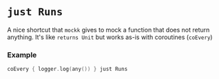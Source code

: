 # `just Runs`
A nice shortcut that `mockk` gives to mock a function that does not return anything. It's like `returns Unit` but works as-is with coroutines (`coEvery`)

### Example
```kotlin
coEvery { logger.log(any()) } just Runs
```
